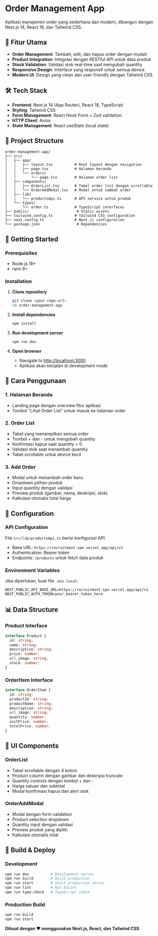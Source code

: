 # Order Management App

Aplikasi manajemen order yang sederhana dan modern, dibangun dengan Next.js 14, React 18, dan Tailwind CSS.

## 🚀 Fitur Utama

- **Order Management**: Tambah, edit, dan hapus order dengan mudah
- **Product Integration**: Integrasi dengan RESTful API untuk data produk
- **Stock Validation**: Validasi stok real-time saat mengubah quantity
- **Responsive Design**: Interface yang responsif untuk semua device
- **Modern UI**: Design yang clean dan user-friendly dengan Tailwind CSS

## 🛠️ Tech Stack

- **Frontend**: Next.js 14 (App Router), React 18, TypeScript
- **Styling**: Tailwind CSS
- **Form Management**: React Hook Form + Zod validation
- **HTTP Client**: Axios
- **State Management**: React useState (local state)

## 📁 Project Structure

```
order-management-app/
├── src/
│   ├── app/
│   │   ├── layout.tsx          # Root layout dengan navigation
│   │   ├── page.tsx            # Halaman beranda
│   │   └── orders/
│   │       └── page.tsx        # Halaman order list
│   ├── components/
│   │   ├── OrderList.tsx       # Tabel order list dengan scrollable
│   │   └── OrderAddModal.tsx   # Modal untuk tambah order
│   ├── lib/
│   │   └── productsApi.ts      # API service untuk produk
│   └── types/
│       └── order.ts            # TypeScript interfaces
├── public/                      # Static assets
├── tailwind.config.ts          # Tailwind CSS configuration
├── next.config.ts              # Next.js configuration
└── package.json                 # Dependencies
```

## 🚀 Getting Started

### Prerequisites

- Node.js 18+ 
- npm 9+

### Installation

1. **Clone repository**
   ```bash
   git clone <your-repo-url>
   cd order-management-app
   ```

2. **Install dependencies**
   ```bash
   npm install
   ```

3. **Run development server**
   ```bash
   npm run dev
   ```

4. **Open browser**
   - Navigate to [http://localhost:3000](http://localhost:3000)
   - Aplikasi akan berjalan di development mode

## 📱 Cara Penggunaan

### 1. Halaman Beranda
- Landing page dengan overview fitur aplikasi
- Tombol "Lihat Order List" untuk masuk ke halaman order

### 2. Order List
- Tabel yang menampilkan semua order
- Tombol + dan - untuk mengubah quantity
- Konfirmasi hapus saat quantity = 0
- Validasi stok saat menambah quantity
- Tabel scrollable untuk device kecil

### 3. Add Order
- Modal untuk menambah order baru
- Dropdown pilihan produk
- Input quantity dengan validasi
- Preview produk (gambar, nama, deskripsi, stok)
- Kalkulasi otomatis total harga

## 🔧 Configuration

### API Configuration
File `src/lib/productsApi.ts` berisi konfigurasi API:
- Base URL: `https://recruitment-spe.vercel.app/api/v1`
- Authentication: Bearer token
- Endpoints: `/products` untuk fetch data produk

### Environment Variables
Jika diperlukan, buat file `.env.local`:
```env
NEXT_PUBLIC_API_BASE_URL=https://recruitment-spe.vercel.app/api/v1
NEXT_PUBLIC_AUTH_TOKEN=your_bearer_token_here
```

## 📊 Data Structure

### Product Interface
```typescript
interface Product {
  id: string;
  name: string;
  description: string;
  price: number;
  url_image: string;
  stock: number;
}
```

### OrderItem Interface
```typescript
interface OrderItem {
  id: string;
  productId: string;
  productName: string;
  description: string;
  url_image: string;
  quantity: number;
  unitPrice: number;
  totalPrice: number;
}
```

## 🎨 UI Components

### OrderList
- Tabel scrollable dengan 4 kolom
- Product column dengan gambar dan deskripsi truncate
- Quantity controls dengan tombol + dan -
- Harga satuan dan subtotal
- Modal konfirmasi hapus dan alert stok

### OrderAddModal
- Modal dengan form validation
- Product selection dropdown
- Quantity input dengan validasi
- Preview produk yang dipilih
- Kalkulasi otomatis total

## 🚀 Build & Deploy

### Development
```bash
npm run dev          # Development server
npm run build        # Build production
npm run start        # Start production server
npm run lint         # Run ESLint
npm run type-check   # TypeScript check
```

### Production Build
```bash
npm run build
npm run start
```

**Dibuat dengan ❤️ menggunakan Next.js, React, dan Tailwind CSS**
